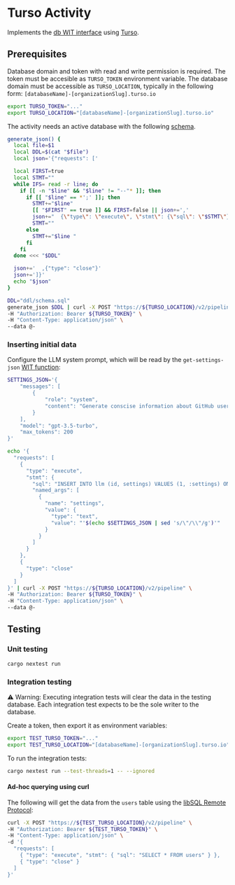 # Turso Activity
Implements the [db WIT interface](../interface/db.wit) using [Turso](https://turso.tech/).

## Prerequisites
Database domain and token with read and write permission is required.
The token must be accesible as `TURSO_TOKEN` environment variable.
The database domain must be accessible as `TURSO_LOCATION`, typically in
the following form: `[databaseName]-[organizationSlug].turso.io`

```sh
export TURSO_TOKEN="..."
export TURSO_LOCATION="[databaseName]-[organizationSlug].turso.io"
```

The activity needs an active database with the following [schema](ddl/schema.sql).
```sh
generate_json() {
  local file=$1
  local DDL=$(cat "$file")
  local json='{"requests": ['

  local FIRST=true
  local STMT=""
  while IFS= read -r line; do
    if [[ -n "$line" && "$line" != "--"* ]]; then
      if [[ "$line" == *';' ]]; then
        STMT+="$line"
        [[ "$FIRST" == true ]] && FIRST=false || json+=','
        json+="  {\"type\": \"execute\", \"stmt\": {\"sql\": \"$STMT\"}}"
        STMT=""
      else
        STMT+="$line "
      fi
    fi
  done <<< "$DDL"

  json+='  ,{"type": "close"}'
  json+=']}'
  echo "$json"
}

DDL="ddl/schema.sql"
generate_json $DDL | curl -X POST "https://${TURSO_LOCATION}/v2/pipeline" \
-H "Authorization: Bearer ${TURSO_TOKEN}" \
-H "Content-Type: application/json" \
--data @-
```


### Inserting initial data

Configure the LLM system prompt, which will be read by the `get-settings-json` [WIT function](./wit/deps/db-interface/db.wit):
```sh
SETTINGS_JSON='{
    "messages": [
        {
            "role": "system",
            "content": "Generate conscise information about GitHub users based on the JSON provided."
        }
    ],
    "model": "gpt-3.5-turbo",
    "max_tokens": 200
}'

echo '{
  "requests": [
    {
      "type": "execute",
      "stmt": {
        "sql": "INSERT INTO llm (id, settings) VALUES (1, :settings) ON CONFLICT (id) DO UPDATE SET settings = :settings",
        "named_args": [
          {
            "name": "settings",
            "value": {
              "type": "text",
              "value": "'$(echo $SETTINGS_JSON | sed 's/\"/\\"/g')'"
            }
          }
        ]
      }
    },
    {
      "type": "close"
    }
  ]
}' | curl -X POST "https://${TURSO_LOCATION}/v2/pipeline" \
-H "Authorization: Bearer ${TURSO_TOKEN}" \
-H "Content-Type: application/json" \
--data @-
```

## Testing

### Unit testing
```sh
cargo nextest run
```

### Integration testing
⚠️ Warning: Executing integration tests will clear the data in the testing database.
Each integration test expects to be the sole writer to the database.

Create a token, then export it as environment variables:
```sh
export TEST_TURSO_TOKEN="..."
export TEST_TURSO_LOCATION="[databaseName]-[organizationSlug].turso.io"
```

To run the integration tests:
```sh
cargo nextest run --test-threads=1 -- --ignored
```

#### Ad-hoc querying using curl
The following will get the data from the `users` table
using the [libSQL Remote Protocol](https://docs.turso.tech/sdk/http/reference):
```sh
curl -X POST "https://${TEST_TURSO_LOCATION}/v2/pipeline" \
-H "Authorization: Bearer ${TEST_TURSO_TOKEN}" \
-H "Content-Type: application/json" \
-d '{
  "requests": [
    { "type": "execute", "stmt": { "sql": "SELECT * FROM users" } },
    { "type": "close" }
  ]
}'
```
